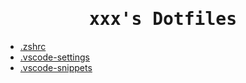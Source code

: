 <h1 align="center">
  <samp>xxx's Dotfiles</samp>
</h1>

- [.zshrc](./.zshrc)
- [.vscode-settings](./vscode/settings.json)
- [.vscode-snippets](./vscode/snippets/)
